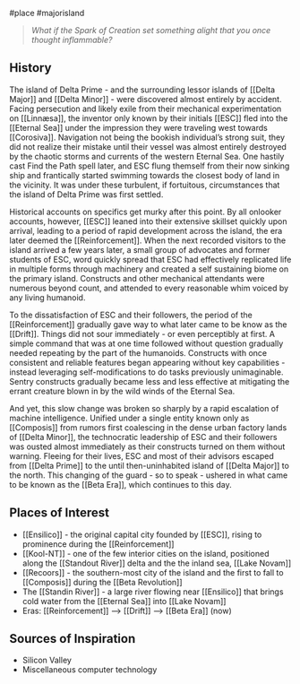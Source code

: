 #place #majorisland
> _What if the Spark of Creation set something alight that you once thought inflammable?_

## History
The island of Delta Prime - and the surrounding lessor islands of [[Delta Major]] and [[Delta Minor]] - were discovered almost entirely by accident. Facing persecution and likely exile from their mechanical experimentation on [[Linnæsa]], the inventor only known by their initials [[ESC]] fled into the [[Eternal Sea]] under the impression they were traveling west towards [[Corosiva]]. Navigation not being the bookish individual’s strong suit, they did not realize their mistake until their vessel was almost entirely destroyed by the chaotic storms and currents of the western Eternal Sea. One hastily cast Find the Path spell later, and ESC flung themself from their now sinking ship and frantically started swimming towards the closest body of land in the vicinity. It was under these turbulent, if fortuitous, circumstances that the island of Delta Prime was first settled.

Historical accounts on specifics get murky after this point. By all onlooker accounts, however, [[ESC]] leaned into their extensive skillset quickly upon arrival, leading to a period of rapid development across the island, the era later deemed the [[Reinforcement]]. When the next recorded visitors to the island arrived a few years later, a small group of advocates and former students of ESC, word quickly spread that ESC had effectively replicated life in multiple forms through machinery and created a self sustaining biome on the primary island. Constructs and other mechanical attendants were numerous beyond count, and attended to every reasonable whim voiced by any living humanoid.

To the dissatisfaction of ESC and their followers, the period of the [[Reinforcement]] gradually gave way to what later came to be know as the [[Drift]]. Things did not sour immediately - or even perceptibly at first. A simple command that was at one time followed without question gradually needed repeating by the part of the humanoids. Constructs with once consistent and reliable features began appearing without key capabilities - instead leveraging self-modifications to do tasks previously unimaginable. Sentry constructs gradually became less and less effective at mitigating the errant creature blown in by the wild winds of the Eternal Sea.

And yet, this slow change was broken so sharply by a rapid escalation of machine intelligence. Unified under a single entity known only as [[Composis]] from rumors first coalescing in the dense urban factory lands of [[Delta Minor]], the technocratic leadership of ESC and their followers was ousted almost immediately as their constructs turned on them without warning. Fleeing for their lives, ESC and most of their advisors escaped from [[Delta Prime]] to the until then-uninhabited  island of [[Delta Major]] to the north. This changing of the guard - so to speak - ushered in what came to be known as the [[Beta Era]], which continues to this day.

## Places of Interest
- [[Ensilico]] - the original capital city founded by [[ESC]], rising to prominence during the [[Reinforcement]]
- [[Kool-NT]] - one of the few interior cities on the island, positioned along the [[Standout River]] delta and the the inland sea, [[Lake Novam]] 
- [[Recoors]] - the southern-most city of the island and the first to fall to [[Composis]] during the [[Beta Revolution]]
- The [[Standin River]] - a large river flowing near [[Ensilico]] that brings cold water from the [[Eternal Sea]] into [[Lake Novam]]
- Eras: [[Reinforcement]] --> [[Drift]] --> [[Beta Era]] (now)

## Sources of Inspiration
- Silicon Valley
- Miscellaneous computer technology





